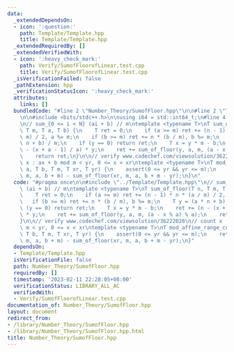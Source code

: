 ```yaml
---
data:
  _extendedDependsOn:
  - icon: ':question:'
    path: Template/Template.hpp
    title: Template/Template.hpp
  _extendedRequiredBy: []
  _extendedVerifiedWith:
  - icon: ':heavy_check_mark:'
    path: Verify/SumofFloorofLinear.test.cpp
    title: Verify/SumofFloorofLinear.test.cpp
  _isVerificationFailed: false
  _pathExtension: hpp
  _verificationStatusIcon: ':heavy_check_mark:'
  attributes:
    links: []
  bundledCode: "#line 2 \"Number_Theory/SumofFloor.hpp\"\n\n#line 2 \"Template/Template.hpp\"\
    \n\n#include <bits/stdc++.h>\n\nusing i64 = std::int64_t;\n#line 4 \"Number_Theory/SumofFloor.hpp\"\
    \n// sum_{0 <= i < N} (ai + b) // m\ntemplate <typename T>\nT sum_of_floor(T n,\
    \ T m, T a, T b) {\n    T ret = 0;\n    if (a >= m) ret += (n - 1) * n * (a /\
    \ m) / 2, a %= m;\n    if (b >= m) ret += n * (b / m), b %= m;\n    T y = (a *\
    \ n + b) / m;\n    if (y == 0) return ret;\n    T x = y * m - b;\n    ret += (n\
    \ - (x + a - 1) / a) * y;\n    ret += sum_of_floor(y, a, m, (a - x % a) % a);\n\
    \    return ret;\n}\n\n// verify www.codechef.com/viewsolution/36222026\n// count\
    \ x : ax + b mod m < yr, 0 <= x < xr\ntemplate <typename T>\nT mod_affine_range_counting(T\
    \ a, T b, T m, T xr, T yr) {\n    assert(0 <= yr && yr <= m);\n    return sum_of_floor(xr,\
    \ m, a, b + m) - sum_of_floor(xr, m, a, b + m - yr);\n}\n"
  code: "#pragma once\n\n#include \"../Template/Template.hpp\"\n// sum_{0 <= i < N}\
    \ (ai + b) // m\ntemplate <typename T>\nT sum_of_floor(T n, T m, T a, T b) {\n\
    \    T ret = 0;\n    if (a >= m) ret += (n - 1) * n * (a / m) / 2, a %= m;\n \
    \   if (b >= m) ret += n * (b / m), b %= m;\n    T y = (a * n + b) / m;\n    if\
    \ (y == 0) return ret;\n    T x = y * m - b;\n    ret += (n - (x + a - 1) / a)\
    \ * y;\n    ret += sum_of_floor(y, a, m, (a - x % a) % a);\n    return ret;\n\
    }\n\n// verify www.codechef.com/viewsolution/36222026\n// count x : ax + b mod\
    \ m < yr, 0 <= x < xr\ntemplate <typename T>\nT mod_affine_range_counting(T a,\
    \ T b, T m, T xr, T yr) {\n    assert(0 <= yr && yr <= m);\n    return sum_of_floor(xr,\
    \ m, a, b + m) - sum_of_floor(xr, m, a, b + m - yr);\n}"
  dependsOn:
  - Template/Template.hpp
  isVerificationFile: false
  path: Number_Theory/SumofFloor.hpp
  requiredBy: []
  timestamp: '2023-02-11 22:28:05+08:00'
  verificationStatus: LIBRARY_ALL_AC
  verifiedWith:
  - Verify/SumofFloorofLinear.test.cpp
documentation_of: Number_Theory/SumofFloor.hpp
layout: document
redirect_from:
- /library/Number_Theory/SumofFloor.hpp
- /library/Number_Theory/SumofFloor.hpp.html
title: Number_Theory/SumofFloor.hpp
---
```

